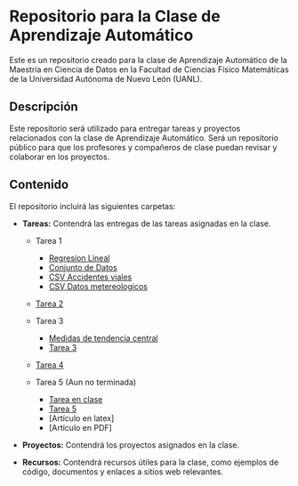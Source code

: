 # Repositorio para la Clase de Aprendizaje Automático
Este es un repositorio creado para la clase de Aprendizaje Automático de la Maestría en Ciencia de Datos en la Facultad de Ciencias Físico Matemáticas de la Universidad Autónoma de Nuevo León (UANL).

## Descripción
Este repositorio será utilizado para entregar tareas y proyectos relacionados con la clase de Aprendizaje Automático. Será un repositorio público para que los profesores y compañeros de clase puedan revisar y colaborar en los proyectos.

## Contenido
El repositorio incluirá las siguientes carpetas:

- **Tareas:** Contendrá las entregas de las tareas asignadas en la clase.
    - Tarea 1
        * [Regresion Lineal](https://github.com/fer98morales/aprendizaje_automatico/blob/main/Tareas/Tarea1/Tarea0_regresion_lineal.ipynb)
        * [Conjunto de Datos](https://github.com/fer98morales/aprendizaje_automatico/blob/main/Tareas/Tarea1/Tarea01_dataset.ipynb)
        * [CSV Accidentes viales](https://github.com/fer98morales/aprendizaje_automatico/blob/main/Datos/incidentesviales_noviembre22.csv)
        * [CSV Datos metereologicos](https://github.com/fer98morales/aprendizaje_automatico/blob/main/Datos/datos_meteorologicos)
    
    - [Tarea 2](https://github.com/fer98morales/aprendizaje_automatico/blob/main/Tareas/Tarea2/Tarea2.ipynb)

    - Tarea 3
        * [Medidas de tendencia central](https://github.com/fer98morales/aprendizaje_automatico/blob/main/Tareas/Tarea3/Medidas_TC.ipynb)
        * [Tarea 3](https://github.com/fer98morales/aprendizaje_automatico/blob/main/Tareas/Tarea3/Tarea3.ipynb)

    - [Tarea 4](https://github.com/fer98morales/aprendizaje_automatico/blob/main/Tareas/Tarea4/Tarea4.ipynb)

    - Tarea 5 (Aun no terminada)
        * [Tarea en clase]()
        * [Tarea 5](https://github.com/fer98morales/aprendizaje_automatico/blob/main/Tareas/Tarea5/Tarea5.ipynb)
        * [Artículo en latex]
        * [Artículo en PDF]

- **Proyectos:** Contendrá los proyectos asignados en la clase.


- **Recursos:** Contendrá recursos útiles para la clase, como ejemplos de código, documentos y enlaces a sitios web relevantes.